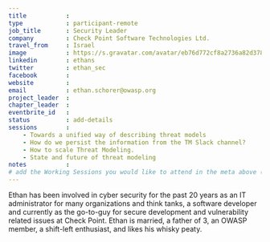 ```yaml
---
title           :
type            : participant-remote
job_title       : Security Leader
company         : Check Point Software Technologies Ltd.
travel_from     : Israel
image           : https://s.gravatar.com/avatar/eb76d772cf8a2736a82d3785796935a5?s=400
linkedin        : ethans
twitter         : ethan_sec
facebook        :
website         :
email           : ethan.schorer@owasp.org
project_leader  :
chapter_leader  :
eventbrite_id   :
status          : add-details
sessions        :
    - Towards a unified way of describing threat models
    - How do we persist the information from the TM Slack channel?
    - How to scale Threat Modeling.
    - State and future of threat modeling
notes           :
# add the Working Sessions you would like to attend in the meta above (use the session's title) e.g. sessions (one per line): -Security Playbooks Diagrams -Hackathon Daily Sessions
---
```


Ethan has been involved in cyber security for the past 20 years as an IT administrator for many organizations and think tanks, a software developer and currently as the go-to-guy for secure development and vulnerability related issues at Check Point. Ethan is married, a father of 3, an OWASP member, a shift-left enthusiast, and likes his whisky peaty.
